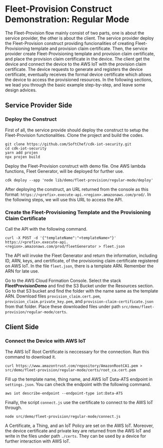 # Fleet-Provision Construct Demonstration: Regular Mode

The Fleet-Provision flow mainly consist of two parts, one is about the service provider, the other is about the client. The service provider deploy the Fleet-Provision construct providing funcionalities of creating Fleet-Provisioning template and provision claim certificate. Then, the service provider create Fleet-Provisioning template and provision claim certificate, and place the provision claim certificate in the device. The client get the device and connect the device to the AWS IoT with the provision claim certificate. The device requests to generate and registers the device certificate, eventually receives the formal device certificate which allows the device to access the provisioned resources. In the following sections, we lead you through the basic example step-by-step, and leave some design advices.


## Service Provider Side

### Deploy the Construct

First of all, the service provide should deploy the construct to setup the Fleet-Provision functionalities. Clone the project and build the codes.

    git clone https://github.com/SoftChef/cdk-iot-security.git
    cd cdk-iot-security
    yarn add projen
    npx projen build

Deploy the Fleet-Provision construct with demo file. One AWS lambda functions, Fleet Generator, will be deployed for further use.
    
    cdk deploy --app 'node lib/demo/fleet-provision/regular-mode/deploy'

After deploying the construct, an URL returned from the console as this format: ```https://<prefix>.execute-api.<region>.amazonaws.com/prod/```. In the following steps, we will use this URL to access the API.

### Create the Fleet-Provisioning Template and the Provisioning Claim Certificate

Call the API with the following command. 

    curl -X POST -d '{"templateName":"<templateName>"}' https://<prefix>.execute-api.<region>.amazonaws.com/prod/fleetGenerator > fleet.json

The API will invoke the Fleet Generator and return the information, including ID, ARN, keys, and certificate, of the provisioning claim certificate registered on AWS IoT. In the file ```fleet.json```, there is a template ARN. Remember the ARN for late use.

Go to the AWS Cloud Formation Console. Select the stack **FleetProvisionDemo** and find the S3 Bucket under the Resources section. Go to that S3 bucket and find the folder with the name same as the template ARN. Download files ```provision_claim.cert.pem```, ```provision_claim.private_key.pem```, and ```provision-claim-certificate.json``` from that folder. Place these downloaded files under path ```src/demo/fleet-provision/regular-mode/certs```.

## Client Side

### Connect the Device with AWS IoT

The AWS IoT Root Certificate is neccessary for the connection. Run this command to download it.

    curl https://www.amazontrust.com/repository/AmazonRootCA1.pem > src/demo/fleet-provision/regular-mode/certs/root_ca.cert.pem

Fill up the template name, thing name, and AWS IoT Data-ATS endpoint in ```settings.json```. You can check the endpoint with the following command.

    aws iot describe-endpoint --endpoint-type iot:Data-ATS

Finally, the script ```connect.js``` use the certificate to connect to the AWS IoT through.

    node src/demo/fleet-provision/regular-mode/connect.js

A Certificate, a Thing, and an IoT Policy are set on the AWS IoT. Moreover, the device certificate and private key are returned from the AWS IoT and write in the files under path ```./certs```. They can be used by a device for further interaction with AWS IoT.